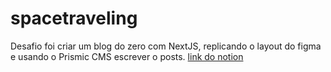 # spacetraveling
Desafio foi criar um blog do zero com NextJS, replicando o layout do figma e usando o Prismic CMS escrever o posts.
<a href="https://www.notion.so/Desafio-01-Criando-um-projeto-do-zero-b1a3645d286b4eec93f5f1f5476d0ff7" target="_blank">link do notion</a>
